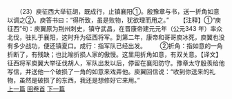 　　（23）庾征西大举征胡，既成行，止镇襄阳①。殷豫章与书，送一折角如意以调之②。庾答书曰：“得所致，虽是败物，犹欲理而用之。”
　　【注释】①“庾征西”句：庾翼原为荆州刺史，镇守武昌，在晋康帝建元元年（公元343 年）率众北伐，驻扎于襄阳，这时升为征西将军。到第二年，康帝和哥哥庾冰死，庾翼也没有多少战功，便还镇夏口。成行：指军队已经出发。
　　②折角：指如意的一角折断了，有残缺；也比喻折损人家的傲慢。这里用折角如意，有双关意。【译文】征西将军庾翼大举征伐胡人，军队出发以后，停留在襄阳防守。豫章太守殷羡给他写信，并送他一个破损了一角的如意来戏弄他。庾翼回信说：“收到你送来的礼物，虽然是破损了的东西，我还是想修好它来用。”
<br>[上一篇](25_22) [回卷首](25_00) [下一篇](25_24)
